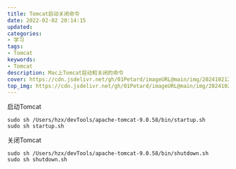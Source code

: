 ```yaml
---
title: Tomcat启动关闭命令
date: 2022-02-02 20:14:15
updated:
categories: 
- 学习
tags: 
- Tomcat
keywords:
- Tomcat
description: Mac上Tomcat启动和关闭的命令
cover: https://cdn.jsdelivr.net/gh/01Petard/imageURL@main/img/202410212223754.png
top_img: https://cdn.jsdelivr.net/gh/01Petard/imageURL@main/img/202410212225858.png
---
```


启动Tomcat

```shell
sudo sh /Users/hzx/devTools/apache-tomcat-9.0.58/bin/startup.sh
sudo sh startup.sh
```

关闭Tomcat

```shell
sudo sh /Users/hzx/devTools/apache-tomcat-9.0.58/bin/shutdown.sh
sudo sh shutdown.sh
```
